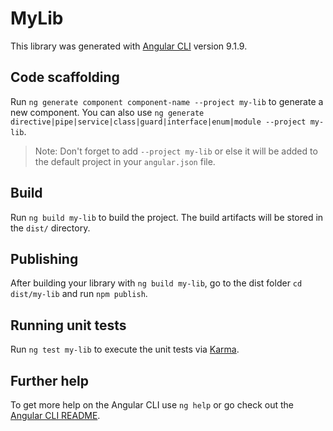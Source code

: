 # MyLib

This library was generated with [Angular CLI](https://github.com/angular/angular-cli) version 9.1.9.

## Code scaffolding

Run `ng generate component component-name --project my-lib` to generate a new component. You can also use `ng generate directive|pipe|service|class|guard|interface|enum|module --project my-lib`.
> Note: Don't forget to add `--project my-lib` or else it will be added to the default project in your `angular.json` file. 

## Build

Run `ng build my-lib` to build the project. The build artifacts will be stored in the `dist/` directory.

## Publishing

After building your library with `ng build my-lib`, go to the dist folder `cd dist/my-lib` and run `npm publish`.

## Running unit tests

Run `ng test my-lib` to execute the unit tests via [Karma](https://karma-runner.github.io).

## Further help

To get more help on the Angular CLI use `ng help` or go check out the [Angular CLI README](https://github.com/angular/angular-cli/blob/master/README.md).
